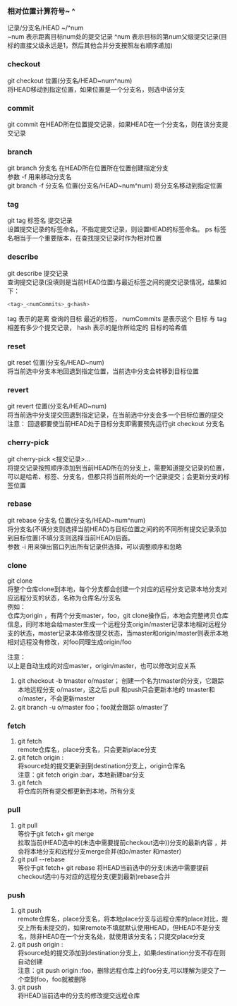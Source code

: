 ### 相对位置计算符号~ ^
记录/分支名/HEAD ~/^num   
~num 表示距离目标num处的提交记录
^num 表示目标的第num父级提交记录(目标的直接父级永远是1，然后其他合并分支按照左右顺序递加)

### checkout
git checkout 位置(分支名/HEAD~num^num)   
将HEAD移动到指定位置，如果位置是一个分支名，则选中该分支

### commit
git commit
在HEAD所在位置提交记录，如果HEAD在一个分支名，则在该分支提交记录

### branch
git branch 分支名
在HEAD所在位置所在位置创建指定分支   
参数 -f 用来移动分支名   
git branch -f 分支名 位置(分支名/HEAD~num^num)
将分支名移动到指定位置

### tag
git tag 标签名 提交记录  
设置提交记录的标签命名，不指定提交记录，则设置HEAD的标签命名。
ps 标签名相当于一个重要版本，在查找提交记录时作为相对位置

### describe
git describe 提交记录   
查询提交记录(没填则是当前HEAD位置)与最近标签之间的提交记录情况，结果如下：   
```javascript
<tag>_<numCommits>_g<hash> 
```
tag 表示的是离 查询的目标 最近的标签， numCommits 是表示这个 目标 与 tag 相差有多少个提交记录， hash 表示的是你所给定的 目标的哈希值 

### reset 
git reset 位置(分支名/HEAD~num)   
将当前选中分支本地回退到指定位置，当前选中分支会转移到目标位置
### revert 
git revert 位置(分支名/HEAD~num)   
将当前选中分支提交回退到指定记录，在当前选中分支会多一个目标位置的提交  
注意：
回退都要使当前HEAD处于目标分支即需要预先运行git checkout 分支名

### cherry-pick
git cherry-pick <提交记录>...   
将提交记录按照顺序添加到当前HEAD所在的分支上，需要知道提交记录的位置，可以是哈希、标签、分支名，但都只将当前所处的一个记录提交；会更新分支的标签位置
### rebase
git rebase 分支名 位置(分支名/HEAD~num^num)   
将分支名(不填分支则选择当前HEAD)与目标位置之间的的不同所有提交记录添加到目标位置(不填分支则选择当前HEAD)后面。   
参数 -i 用来弹出窗口列出所有记录供选择，可以调整顺序和忽略




### clone
git clone   
将整个仓库clone到本地，每个分支都会创建一个对应的远程分支记录本地分支对应远程分支的状态，名称为仓库名/分支名   
例如：   
仓库为origin ，有两个分支master，foo，git clone操作后，本地会完整拷贝仓库信息，同时本地会给master生成一个远程分支origin/master记录本地相对远程分支的状态，master记录本体修改提交状态，当master和origin/master则表示本地相对远程没有修改，对foo同理生成origin/foo

注意：   
以上是自动生成的对应master，origin/master，也可以修改对应关系   
1. git checkout -b tmaster o/master；
创建一个名为tmaster的分支，它跟踪本地远程分支 o/master，这之后 pull 和push只会更新本地的 tmaster和o/master，不会更新master
2. git branch -u o/master foo；foo就会跟踪 o/master了

### fetch
1. git fetch <remote> <place>   
remote仓库名，place分支名，只会更新place分支
2. git fetch origin <source>:<destination>   
将source处的提交更新到到destination分支上，origin仓库名   
注意：git fetch origin :bar，本地新建bar分支
3. git fetch   
将仓库的所有提交都更新到本地，所有分支

### pull
1. git pull   
等价于git fetch+ git merge    
拉取当前(HEAD选中的(未选中需要提前checkout选中))分支的最新内容 ，并会将本地分支和远程分支merge合并(如o/master 和master)
2. git pull --rebase   
等价于git fetch+ git rebase   将HEAD当前选中的分支(未选中需要提前checkout选中)与对应的远程分支(更到最新)rebase合并

### push
1. git push <remote> <place>   
remote仓库名，place分支名，将本地place分支与远程仓库的place对比，提交上所有未提交的，如果remote不填就默认使用HEAD，但HEAD不是分支名，除非HEAD在一个分支名处，就使用该分支名；只提交place分支
2. git push origin <source>:<destination>   
将source处的提交添加到destination分支上，如果destination分支不存在则自动创建   
注意：git push origin :foo，删除远程仓库上的foo分支,可以理解为提交了一个空到foo，foo就被删除  
3. git push   
将HEAD当前选中的分支的修改提交远程仓库
